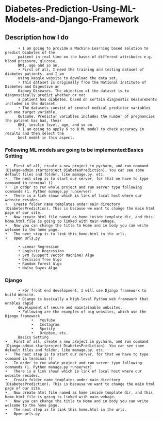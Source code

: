 # Diabetes-Prediction-Using-ML-Models-and-Django-Framework

## Description how I do
        
          •	I am going to provide a Machine Learning based solution to predict Diabetes of the
          patient in real time on the bases of different attributes e.g. blood pressure, glucose,
          BMI, age and so on.
          •	First of all, I need the training and testing dataset of diabetes patients, and I am
          using kaggle website to download the data set.
          •	This dataset is originally from the National Institute of Diabetes and Digestive an
          Kidney Diseases. The objective of the dataset is to diagnostically predict whether or not
          a patient has diabetes, based on certain diagnostic measurements included in the dataset.
          •	The datasets consist of several medical predictor variables and one target variable,
          Outcome. Predictor variables includes the number of pregnancies the patient has had, their
          BMI, insulin level, age, and so on.
          •	I am going to apply 6 to 8 ML model to check accuracy in results and then select the
          best model in this aspect.
 
 ### Following ML models are going to be implemented:Basics Setting
	•	First of all, create a new project in pycharm, and run command (Django-admin startproject DiabetesPrediction). You can see some default files and folder, like manage.py, etc.
	•	The next step is to start our server, for that we have to type command in terminal ()
	•	In order to run whole project and run server type following commands (1. Python manage.py runserver)
	•	There is a link shown which is link of local host where our website resides.
	•	Create folder name templates under main directory (DiabetesPrediction). This is because we want to change the main html page of our site.
	•	Now create html file named as home inside template dir, and this home.html file is going to linked with main webage. 
	•	Now you can change the title to Home and in body you can write welcome to the home page. 
	•	The next step is to link this home.html in the urls.
	•	Open urls.py
                
          •	Linear Regression
          •	Logistic Regression
          •	SVM (Support Vector Machine) Algo
          •	Decision Tree Algo
          •	Random Forest Algo
          •	Naïve Bayes Algo
        
 ### Django
          
          •	For front end development, I will use Django framework to build Website. 
          •	Django is basically a high-level Python web framework that enables rapid
          development of secure and maintainable websites.
          •	Following are the examples of big websites, which use the Django framework
                •	YouTube
                •	Instagram
                •	Spotify
                •	Dropbox, etc.
          Basics Setting
	•	First of all, create a new project in pycharm, and run command (Django-admin startproject DiabetesPrediction). You can see some default files and folder, like manage.py, etc.
	•	The next step is to start our server, for that we have to type command in terminal ()
	•	In order to run whole project and run server type following commands (1. Python manage.py runserver)
	•	There is a link shown which is link of local host where our website resides.
	•	Create folder name templates under main directory (DiabetesPrediction). This is because we want to change the main html page of our site.
	•	Now create html file named as home inside template dir, and this home.html file is going to linked with main webage. 
	•	Now you can change the title to Home and in body you can write welcome to the home page. 
	•	The next step is to link this home.html in the urls.
	•	Open urls.py
